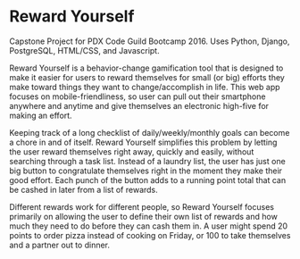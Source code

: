 # Reward Yourself
Capstone Project for PDX Code Guild Bootcamp 2016. Uses Python, Django, PostgreSQL, HTML/CSS, and Javascript.

  Reward Yourself is a behavior-change gamification tool that is designed to make it easier for users to reward themselves for small (or big) efforts they make toward things they want to change/accomplish in life. This web app focuses on mobile-friendliness, so user can pull out their smartphone anywhere and anytime and give themselves an electronic high-five for making an effort.

  Keeping track of a long checklist of daily/weekly/monthly goals can become a chore in and of itself. Reward Yourself simplifies this problem by letting the user reward themselves right away, quickly and easily, without searching through a task list. Instead of a laundry list, the user has just one big button to congratulate themselves right in the moment they make their good effort. Each punch of the button adds to a running point total that can be cashed in later from a list of rewards.

  Different rewards work for different people, so Reward Yourself focuses primarily on allowing the user to define their own list of rewards and how much they need to do before they can cash them in. A user might spend 20 points to order pizza instead of cooking on Friday, or 100 to take themselves and a partner out to dinner.
